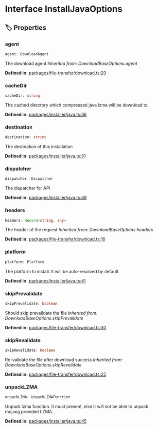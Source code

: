 # Interface InstallJavaOptions

## 🏷️ Properties

### agent <Badge type="info" text="optional" />

```ts
agent: DownloadAgent
```
The download agent
*Inherited from: DownloadBaseOptions.agent*

<p style="font-size: 14px; color: var(--vp-c-text-2)">
<strong>Defined in:</strong> <a href="https://github.com/voxelum/minecraft-launcher-core-node/blob/master/packages/file-transfer/download.ts#L20" target="_blank" rel="noreferrer">packages/file-transfer/download.ts:20</a>
</p>


### cacheDir <Badge type="info" text="optional" />

```ts
cacheDir: string
```
The cached directory which compressed java lzma will be download to.
<p style="font-size: 14px; color: var(--vp-c-text-2)">
<strong>Defined in:</strong> <a href="https://github.com/voxelum/minecraft-launcher-core-node/blob/master/packages/installer/java.ts#L36" target="_blank" rel="noreferrer">packages/installer/java.ts:36</a>
</p>


### destination

```ts
destination: string
```
The destination of this installation
<p style="font-size: 14px; color: var(--vp-c-text-2)">
<strong>Defined in:</strong> <a href="https://github.com/voxelum/minecraft-launcher-core-node/blob/master/packages/installer/java.ts#L31" target="_blank" rel="noreferrer">packages/installer/java.ts:31</a>
</p>


### dispatcher <Badge type="info" text="optional" />

```ts
dispatcher: Dispatcher
```
The dispatcher for API
<p style="font-size: 14px; color: var(--vp-c-text-2)">
<strong>Defined in:</strong> <a href="https://github.com/voxelum/minecraft-launcher-core-node/blob/master/packages/installer/java.ts#L49" target="_blank" rel="noreferrer">packages/installer/java.ts:49</a>
</p>


### headers <Badge type="info" text="optional" />

```ts
headers: Record<string, any>
```
The header of the request
*Inherited from: DownloadBaseOptions.headers*

<p style="font-size: 14px; color: var(--vp-c-text-2)">
<strong>Defined in:</strong> <a href="https://github.com/voxelum/minecraft-launcher-core-node/blob/master/packages/file-transfer/download.ts#L16" target="_blank" rel="noreferrer">packages/file-transfer/download.ts:16</a>
</p>


### platform <Badge type="info" text="optional" />

```ts
platform: Platform
```
The platform to install. It will be auto-resolved by default.
<p style="font-size: 14px; color: var(--vp-c-text-2)">
<strong>Defined in:</strong> <a href="https://github.com/voxelum/minecraft-launcher-core-node/blob/master/packages/installer/java.ts#L41" target="_blank" rel="noreferrer">packages/installer/java.ts:41</a>
</p>


### skipPrevalidate <Badge type="info" text="optional" />

```ts
skipPrevalidate: boolean
```
Should skip prevalidate the file
*Inherited from: DownloadBaseOptions.skipPrevalidate*

<p style="font-size: 14px; color: var(--vp-c-text-2)">
<strong>Defined in:</strong> <a href="https://github.com/voxelum/minecraft-launcher-core-node/blob/master/packages/file-transfer/download.ts#L30" target="_blank" rel="noreferrer">packages/file-transfer/download.ts:30</a>
</p>


### skipRevalidate <Badge type="info" text="optional" />

```ts
skipRevalidate: boolean
```
Re-validate the file after download success
*Inherited from: DownloadBaseOptions.skipRevalidate*

<p style="font-size: 14px; color: var(--vp-c-text-2)">
<strong>Defined in:</strong> <a href="https://github.com/voxelum/minecraft-launcher-core-node/blob/master/packages/file-transfer/download.ts#L25" target="_blank" rel="noreferrer">packages/file-transfer/download.ts:25</a>
</p>


### unpackLZMA

```ts
unpackLZMA: UnpackLZMAFunction
```
Unpack lzma function. It must present, else it will not be able to unpack mojang provided LZMA.
<p style="font-size: 14px; color: var(--vp-c-text-2)">
<strong>Defined in:</strong> <a href="https://github.com/voxelum/minecraft-launcher-core-node/blob/master/packages/installer/java.ts#L45" target="_blank" rel="noreferrer">packages/installer/java.ts:45</a>
</p>


